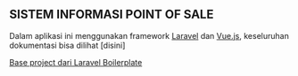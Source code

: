## SISTEM INFORMASI POINT OF SALE

Dalam aplikasi ini menggunakan framework [Laravel](https://laravel.com) dan [Vue.js](https://v2.vuejs.org/), keseluruhan dokumentasi bisa dilihat [disini]

[Base project dari Laravel Boilerplate](http://laravel-boilerplate.com)
